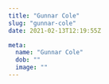 ```yaml
---
title: "Gunnar Cole"
slug: "gunnar-cole"
date: 2021-02-13T12:19:55Z

meta:
  name: "Gunnar Cole"
  dob: ""
  image: ""
---
```


